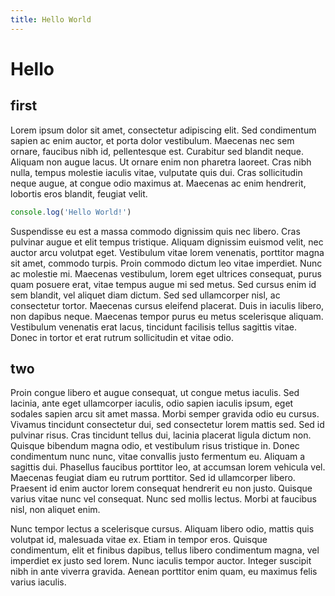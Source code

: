 ```yaml
---
title: Hello World
---
```

# Hello

## first

Lorem ipsum dolor sit amet, consectetur adipiscing elit. Sed condimentum sapien ac enim auctor, et porta dolor vestibulum. Maecenas nec sem ornare, faucibus nibh id, pellentesque est. Curabitur sed blandit neque. Aliquam non augue lacus. Ut ornare enim non pharetra laoreet. Cras nibh nulla, tempus molestie iaculis vitae, vulputate quis dui. Cras sollicitudin neque augue, at congue odio maximus at. Maecenas ac enim hendrerit, lobortis eros blandit, feugiat velit.

```typescript
console.log('Hello World!')
```

Suspendisse eu est a massa commodo dignissim quis nec libero. Cras pulvinar augue et elit tempus tristique. Aliquam dignissim euismod velit, nec auctor arcu volutpat eget. Vestibulum vitae lorem venenatis, porttitor magna sit amet, commodo turpis. Proin commodo dictum leo vitae imperdiet. Nunc ac molestie mi. Maecenas vestibulum, lorem eget ultrices consequat, purus quam posuere erat, vitae tempus augue mi sed metus. Sed cursus enim id sem blandit, vel aliquet diam dictum. Sed sed ullamcorper nisl, ac consectetur tortor. Maecenas cursus eleifend placerat. Duis in iaculis libero, non dapibus neque. Maecenas tempor purus eu metus scelerisque aliquam. Vestibulum venenatis erat lacus, tincidunt facilisis tellus sagittis vitae. Donec in tortor et erat rutrum sollicitudin et vitae odio.

## two

Proin congue libero et augue consequat, ut congue metus iaculis. Sed lacinia, ante eget ullamcorper iaculis, odio sapien iaculis ipsum, eget sodales sapien arcu sit amet massa. Morbi semper gravida odio eu cursus. Vivamus tincidunt consectetur dui, sed consectetur lorem mattis sed. Sed id pulvinar risus. Cras tincidunt tellus dui, lacinia placerat ligula dictum non. Quisque bibendum magna odio, et vestibulum risus tristique in. Donec condimentum nunc nunc, vitae convallis justo fermentum eu. Aliquam a sagittis dui. Phasellus faucibus porttitor leo, at accumsan lorem vehicula vel. Maecenas feugiat diam eu rutrum porttitor. Sed id ullamcorper libero. Praesent id enim auctor lorem consequat hendrerit eu non justo. Quisque varius vitae nunc vel consequat. Nunc sed mollis lectus. Morbi at faucibus nisl, non aliquet enim.

Nunc tempor lectus a scelerisque cursus. Aliquam libero odio, mattis quis volutpat id, malesuada vitae ex. Etiam in tempor eros. Quisque condimentum, elit et finibus dapibus, tellus libero condimentum magna, vel imperdiet ex justo sed lorem. Nunc iaculis tempor auctor. Integer suscipit nibh in ante viverra gravida. Aenean porttitor enim quam, eu maximus felis varius iaculis.
